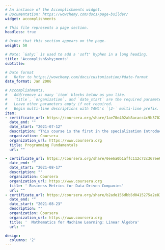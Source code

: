 ```yaml
---
# An instance of the Accomplishments widget.
# Documentation: https://wowchemy.com/docs/page-builder/
widget: accomplishments

# This file represents a page section.
headless: true

# Order that this section appears on the page.
weight: 50

# Note: `&shy;` is used to add a 'soft' hyphen in a long heading.
title: 'Accomplish&shy;ments'
subtitle:

# Date format
#   Refer to https://wowchemy.com/docs/customization/#date-format
date_format: Jan 2006

# Accomplishments.
#   Add/remove as many `item` blocks below as you like.
#   `title`, `organization`, and `date_start` are the required parameters.
#   Leave other parameters empty if not required.
#   Begin multi-line descriptions with YAML's `|2-` multi-line prefix.
item:
- certificate_url: https://coursera.org/share/1ae70e402ab8acacc4c9b370209d7fa4
  date_end: ""
  date_start: "2021-07-12"
  description: "This course is the first in the specialization Introduction to Programming in C"
  organization: Coursera
  organization_url: https://www.coursera.org
  title: Programming Fundamentals
  url: ""

- certificate_url: https://coursera.org/share/0ee6a0b1affc112c72c367ee0614ced7
  date_end: ""
  date_start: "2021-08-17"
  description: ""
  organization: Coursera
  organization_url: https://www.coursera.org
  title: ' Business Metrics for Data-Driven Companies'
  url: ""
- certificate_url: https://coursera.org/share/b2ade156dbb5d0415275a2e83cbbc354
  date_end: ""
  date_start: "2021-08-23"
  description: ""
  organization: Coursera
  organization_url: https://www.coursera.org
  title: '  Mathematics for Machine Learning: Linear Algebra'
  url: ""

design:
  columns: '2' 
---
```

